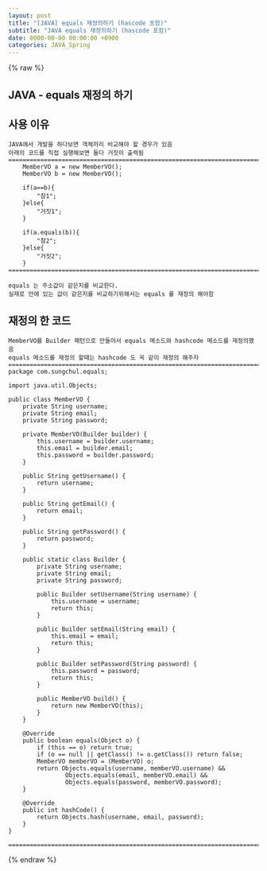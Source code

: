 ```yaml
---  
layout: post  
title: "[JAVA] equals 재정의하기 (hascode 포함)"  
subtitle: "JAVA equals 재정의하기 (hascode 포함)"  
date: 0000-00-00 00:00:00 +0900  
categories: JAVA_Spring  
---  
```

{% raw %}  
## JAVA - equals 재정의 하기  
  
## 사용 이유  
	JAVA에서 개발을 하다보면 객체끼리 비교해야 할 경우가 있음  
	아래의 코드를 직접 실행해보면 둘다 거짓이 출력됨  
	=================================================================================================================  
		MemberVO a = new MemberVO();  
		MemberVO b = new MemberVO();  
  
		if(a==b){  
			"참1";  
		}else{  
			"거짓1";  
		}  
  
		if(a.equals(b)){  
			"참2";  
		}else{  
			"거짓2";  
		}  
	=================================================================================================================  
  
	equals 는 주소값이 같은지를 비교한다.  
	실제로 안에 있는 값이 같은지를 비교하기위해서는 equals 를 재정의 해야함  
  
## 재정의 한 코드  
	MemberVO를 Builder 패턴으로 만들어서 equals 메소드와 hashcode 메소드를 재정의했음  
	equals 메소드를 재정의 할때는 hashcode 도 꼭 같이 재정의 해주자  
	=================================================================================================================  
	package com.sungchul.equals;  
  
	import java.util.Objects;  
  
	public class MemberVO {  
		private String username;  
		private String email;  
		private String password;  
  
		private MemberVO(Builder builder) {  
			this.username = builder.username;  
			this.email = builder.email;  
			this.password = builder.password;  
		}  
  
		public String getUsername() {  
			return username;  
		}  
  
		public String getEmail() {  
			return email;  
		}  
  
		public String getPassword() {  
			return password;  
		}  
  
		public static class Builder {  
			private String username;  
			private String email;  
			private String password;  
  
			public Builder setUsername(String username) {  
				this.username = username;  
				return this;  
			}  
  
			public Builder setEmail(String email) {  
				this.email = email;  
				return this;  
			}  
  
			public Builder setPassword(String password) {  
				this.password = password;  
				return this;  
			}  
  
			public MemberVO build() {  
				return new MemberVO(this);  
			}  
		}  
  
		@Override  
		public boolean equals(Object o) {  
			if (this == o) return true;  
			if (o == null || getClass() != o.getClass()) return false;  
			MemberVO memberVO = (MemberVO) o;  
			return Objects.equals(username, memberVO.username) &&  
					Objects.equals(email, memberVO.email) &&  
					Objects.equals(password, memberVO.password);  
		}  
  
		@Override  
		public int hashCode() {  
			return Objects.hash(username, email, password);  
		}  
	}  
  
	=================================================================================================================  
  
{% endraw %}
